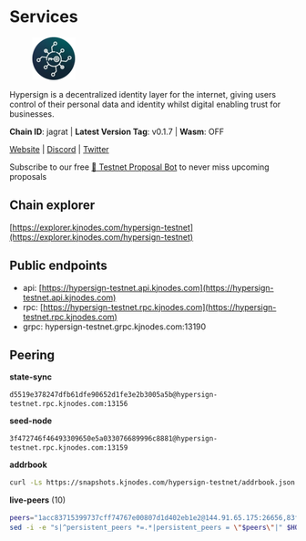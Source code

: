 # Services

<figure><img src="https://raw.githubusercontent.com/kj89/cosmos-images/main/logos/hypersign.png" alt=""><figcaption></figcaption></figure>

Hypersign is a decentralized identity layer for the internet, giving  users control of their personal data and identity whilst digital  enabling trust for businesses.

**Chain ID**: jagrat | **Latest Version Tag**: v0.1.7 | **Wasm**: OFF

[Website](https://hypersign.id) | [Discord](https://discord.gg/DmuUjMrHVw) | [Twitter](https://twitter.com/hypersignchain)



Subscribe to our free [🤖 Testnet Proposal Bot](https://t.me/kjnodes_testnet_proposal_bot) to never miss upcoming proposals


## Chain explorer
[https://explorer.kjnodes.com/hypersign-testnet](https://explorer.kjnodes.com/hypersign-testnet)

## Public endpoints

* api: [https://hypersign-testnet.api.kjnodes.com](https://hypersign-testnet.api.kjnodes.com)
* rpc: [https://hypersign-testnet.rpc.kjnodes.com](https://hypersign-testnet.rpc.kjnodes.com)
* grpc: hypersign-testnet.grpc.kjnodes.com:13190

## Peering

**state-sync**

```text
d5519e378247dfb61dfe90652d1fe3e2b3005a5b@hypersign-testnet.rpc.kjnodes.com:13156
```

**seed-node**

```text
3f472746f46493309650e5a033076689996c8881@hypersign-testnet.rpc.kjnodes.com:13159
```

**addrbook**
```bash
curl -Ls https://snapshots.kjnodes.com/hypersign-testnet/addrbook.json > $HOME/.hid-node/config/addrbook.json
```

**live-peers** (10)
```bash
peers="1acc83715399737cff74767e00807d1d402eb1e2@144.91.65.175:26656,83f1e2bfb86a2cf13870cff8f306cd0bc684e40e@194.163.158.209:26656,56615e02aa90e35a20a1fc4c46e78bb00956f07b@192.118.76.199:26681,ec5127072c252f7246fb66f7e7762423a23ff6bd@154.12.228.93:31656,b09953bd16cdb17576c4fc356e39773a8e500133@149.202.73.104:11456,d7c9b9a3c3a6c5f4ccdfb37a8358755b277271c1@3.110.226.164:26656,e8e764fa9ecc5727038099205798520c547d7019@51.178.65.184:25656,d5519e378247dfb61dfe90652d1fe3e2b3005a5b@65.109.68.190:13156,55b3cf307182091e60b774712733231a8cc7f448@89.163.132.156:31656,bd2ae9f1c42183104719f7c44be078bb7d282a61@65.109.92.241:11056"
sed -i -e "s|^persistent_peers *=.*|persistent_peers = \"$peers\"|" $HOME/.hid-node/config/config.toml
```
